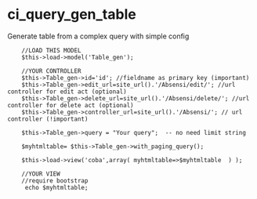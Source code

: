# ci_query_gen_table

Generate table from a complex query with simple config
        

        //LOAD THIS MODEL
        $this->load->model('Table_gen');

        //YOUR CONTROLLER
        $this->Table_gen->id='id'; //fieldname as primary key (important)
        $this->Table_gen->edit_url=site_url().'/Absensi/edit/'; //url controller for edit act (optional)
        $this->Table_gen->delete_url=site_url().'/Absensi/delete/'; //url controller for delete act (optional)
        $this->Table_gen->controller_url=site_url().'/Absensi/'; // url controller (!important)
        
        $this->Table_gen->query = "Your query";  -- no need limit string
        
        $myhtmltable= $this->Table_gen->with_paging_query();
        
        $this->load->view('coba',array( myhtmltable=>$myhtmltable  ) );
        
        //YOUR VIEW
        //require bootstrap
         echo $myhtmltable;
